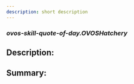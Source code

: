 ```yaml
---
description: short description
---
```


### _ovos-skill-quote-of-day.OVOSHatchery_  
## Description:  
  
  
  
  
## Summary:  
